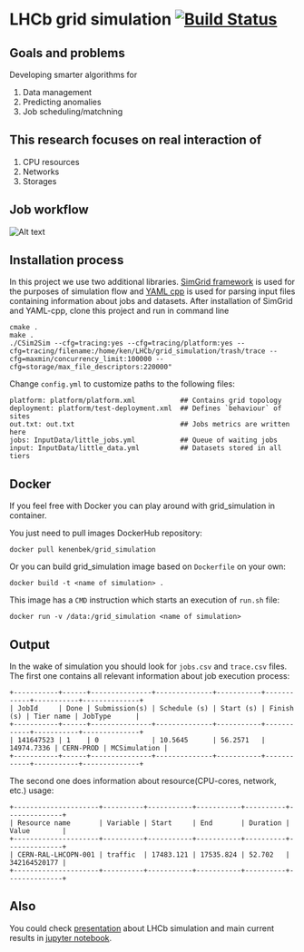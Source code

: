 # LHCb grid simulation [![Build Status](https://travis-ci.org/skygrid/grid_simulation.svg?branch=master)](https://travis-ci.org/skygrid/grid_simulation)

## Goals and problems 
Developing smarter algorithms for

1. Data management
2. Predicting anomalies
3. Job scheduling/matchning

## This research focuses on real interaction of 
1. CPU resources
2. Networks
3. Storages

## Job workflow

![Alt text](https://pp.vk.me/c638316/v638316287/23a2c/Z2Zl5Qtk9eg.jpg "Simulation process")

## Installation process

In this project we use two additional libraries. [SimGrid framework](https://github.com/simgrid/simgrid) is used for the purposes of simulation flow and [YAML cpp](https://github.com/jbeder/yaml-cpp) is used for parsing input files containing information about jobs and datasets.
After installation of SimGrid and YAML-cpp, clone this project and run in command line

```
cmake . 
make .
./CSim2Sim --cfg=tracing:yes --cfg=tracing/platform:yes --cfg=tracing/filename:/home/ken/LHCb/grid_simulation/trash/trace --cfg=maxmin/concurrency_limit:100000 --cfg=storage/max_file_descriptors:220000"
```
Change `config.yml` to customize paths to the following files:
```
platform: platform/platform.xml           ## Contains grid topology
deployment: platform/test-deployment.xml  ## Defines `behaviour` of sites 
out.txt: out.txt                          ## Jobs metrics are written here 
jobs: InputData/little_jobs.yml           ## Queue of waiting jobs
input: InputData/little_data.yml          ## Datasets stored in all tiers 
```
## Docker

If you feel free with Docker you can play around with grid_simulation in container.

You just need to pull images DockerHub repository:
```
docker pull kenenbek/grid_simulation
```

Or you can build grid_simulation image based on `Dockerfile` on your own:
```
docker build -t <name of simulation> .
```

This image has a `CMD` instruction which starts an execution of `run.sh` file:
```
docker run -v /data:/grid_simulation <name of simulation>
```

## Output

In the wake of simulation you should look for `jobs.csv` and `trace.csv` files.
The first one contains all relevant information about job execution process:
```
+-----------+------+---------------+--------------+-----------+------------+-----------+--------------+
| JobId     | Done | Submission(s) | Schedule (s) | Start (s) | Finish (s) | Tier name | JobType      |
+-----------+------+---------------+--------------+-----------+------------+-----------+--------------+
| 141647523 | 1    | 0             | 10.5645      | 56.2571   | 14974.7336 | CERN-PROD | MCSimulation |
+-----------+------+---------------+--------------+-----------+------------+-----------+--------------+
```

The second one does information about resource(CPU-cores, network, etc.) usage:
```
+---------------------+----------+-----------+-----------+----------+--------------+
| Resource name       | Variable | Start     | End       | Duration | Value        |
+---------------------+----------+-----------+-----------+----------+--------------+
| CERN-RAL-LHCOPN-001 | traffic  | 17483.121 | 17535.824 | 52.702   | 342164520177 |
+---------------------+----------+-----------+-----------+----------+--------------+
```

## Also

You could check [presentation](https://github.com/skygrid/grid_simulation/blob/master/results/work.pdf) about LHCb simulation and
main current results in [jupyter notebook](https://github.com/skygrid/grid_simulation/blob/master/results/Plots.ipynb).
